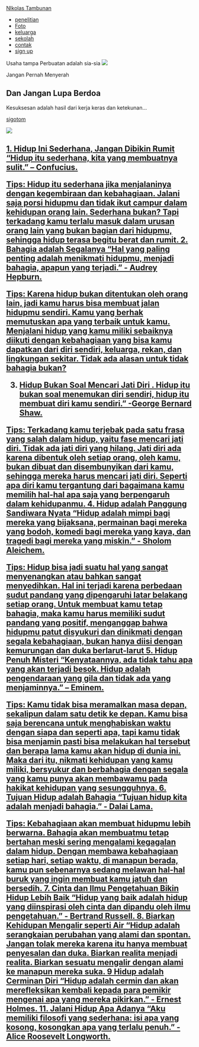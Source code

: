 <!DOCTYPE html>
<html lang="en">
<head>
    <meta charset="UTF-8">
    <meta name="viewport" content="width=device-width, initial-scale=1.0">
    <title>nikolas</title>
    <link rel="stylesheet" href="style.css">
</head>
<body>
    <nav>
        <div class="wrapper">
            <div class="logo"><a href=''>NIkolas Tambunan</a></div>
            <div class="menu">
                <ul>
                    <li><a href="#home">penelitian</a></li>
                    <li><a href="#Foto">Foto</a></li>
                    <li><a href="#keluarga">keluarga</a></li>
                    <li><a href="#sekolah">sekolah</a></li>
                    <li><a href="#contak">contak</a></li>
                    <li><a href=""class="tbl-mera">sign up</a></li>
                </ul>
            </div>
        </div>
    </nav>
    <div class="wrapper">
        <section id="Home">
        Usaha tampa Perbuatan adalah sia-sia
            <img src="https://img.freepik.com/free-vector/hand-drawn-devops-illustration_23-2149398796.jpg?ga=GA1.1.253747705.1723198878&semt=ais_hybrid"/>
            <div class="kolom">
                <p class="deskripsi">Jangan Pernah Menyerah</p>
                <h2>Dan Jangan Lupa Berdoa</h2>
                <p>Kesuksesan adalah hasil dari kerja keras dan ketekunan...</p>
                <p><a href=""class="tbl-pink">sigotom</p>
            </div>
        </section>
</body>
</html>
      <img src="https://img.freepik.com/free-photo/person-front-computer-working-html_23-2150040425.jpg?ga=GA1.1.253747705.1723198878&semt=ais_hybrid"/> 
      
                
 <h2>1. Hidup Ini Sederhana, Jangan Dibikin Rumit 
   “Hidup itu sederhana, kita yang membuatnya sulit.” – Confucius.

Tips: Hidup itu sederhana jika menjalaninya dengan kegembiraan dan kebahagiaan. Jalani saja porsi hidupmu dan tidak ikut campur dalam kehidupan orang lain. Sederhana bukan? Tapi terkadang kamu terlalu masuk dalam urusan orang lain yang bukan bagian dari hidupmu, sehingga hidup terasa begitu berat dan rumit.
  2. Bahagia adalah Segalanya
“Hal yang paling penting adalah menikmati hidupmu, menjadi bahagia, apapun yang terjadi.” - Audrey Hepburn.

Tips: Karena hidup bukan ditentukan oleh orang lain, jadi kamu harus bisa membuat jalan hidupmu sendiri. Kamu yang berhak memutuskan apa yang terbaik untuk kamu. Menjalani hidup yang kamu miliki sebaiknya diikuti dengan kebahagiaan yang bisa kamu dapatkan dari diri sendiri, keluarga, rekan, dan lingkungan sekitar. Tidak ada alasan untuk tidak bahagia bukan?

3. Hidup Bukan Soal Mencari Jati Diri
      . Hidup itu bukan soal menemukan diri sendiri, hidup itu membuat diri kamu sendiri.” -George Bernard Shaw.

Tips: Terkadang kamu terjebak pada satu frasa yang salah dalam hidup, yaitu fase mencari jati diri. Tidak ada jati diri yang hilang. Jati diri ada karena dibentuk oleh setiap orang, oleh kamu, bukan dibuat dan disembunyikan dari kamu, sehingga mereka harus mencari jati diri. Seperti apa diri kamu tergantung dari bagaimana kamu memilih hal-hal apa saja yang berpengaruh dalam kehidupanmu. 
4. Hidup adalah Panggung Sandiwara Nyata
   “Hidup adalah mimpi bagi mereka yang bijaksana, permainan bagi mereka yang bodoh, komedi bagi mereka yang kaya, dan tragedi bagi mereka yang miskin.” - Sholom Aleichem.

Tips: Hidup bisa jadi suatu hal yang sangat menyenangkan atau bahkan sangat menyedihkan. Hal ini terjadi karena perbedaan sudut pandang yang dipengaruhi latar belakang setiap orang. Untuk membuat kamu tetap bahagia, maka kamu harus memiliki sudut pandang yang positif, menganggap bahwa hidupmu patut disyukuri dan dinikmati dengan segala kebahagiaan, bukan hanya diisi dengan kemurungan dan duka berlarut-larut
5. Hidup Penuh Misteri
    “Kenyataannya, ada tidak tahu apa yang akan terjadi besok. Hidup adalah pengendaraan yang gila dan tidak ada yang menjaminnya.” – Eminem.

Tips: Kamu tidak bisa meramalkan masa depan, sekalipun dalam satu detik ke depan. Kamu bisa saja berencana untuk menghabiskan waktu dengan siapa dan seperti apa, tapi kamu tidak bisa menjamin pasti bisa melakukan hal tersebut dan berapa lama kamu akan hidup di dunia ini. Maka dari itu, nikmati kehidupan yang kamu miliki, bersyukur dan berbahagia dengan segala yang kamu punya akan membawamu pada hakikat kehidupan yang sesungguhnya.
 6. Tujuan Hidup adalah Bahagia
   “Tujuan hidup kita adalah menjadi bahagia.” - Dalai Lama.

Tips: Kebahagiaan akan membuat hidupmu lebih berwarna. Bahagia akan membuatmu tetap bertahan meski sering mengalami kegagalan dalam hidup. Dengan membawa kebahagiaan setiap hari, setiap waktu, di manapun berada, kamu pun sebenarnya sedang melawan hal-hal buruk yang ingin membuat kamu jatuh dan bersedih.
7. Cinta dan Ilmu Pengetahuan Bikin Hidup Lebih Baik
   “Hidup yang baik adalah hidup yang diinspirasi oleh cinta dan dipandu oleh ilmu pengetahuan.” - Bertrand Russell.
8. Biarkan Kehidupan Mengalir seperti Air
“Hidup adalah serangkaian perubahan yang alami dan spontan. Jangan tolak mereka karena itu hanya membuat penyesalan dan duka. Biarkan realita menjadi realita. Biarkan sesuatu mengalir dengan alami ke manapun mereka suka.
9 Hidup adalah Cerminan Diri
“Hidup adalah cermin dan akan merefleksikan kembali kepada para pemikir mengenai apa yang mereka pikirkan.” - Ernest Holmes. 
11. Jalani Hidup Apa Adanya
 “Aku memiliki filosofi yang sederhana: isi apa yang kosong, kosongkan apa yang terlalu penuh.” - Alice Roosevelt Longworth.
 </h2>
